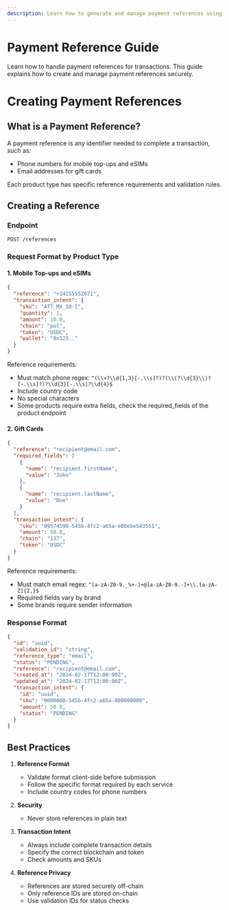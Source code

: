 ```yaml
---
description: Learn how to generate and manage payment references using Bando's Fulfiller API. Step-by-step guide for implementing secure crypto payment processing.
---
```


# Payment Reference Guide

Learn how to handle payment references for transactions. This guide explains how to create and manage payment references securely.

# Creating Payment References

## What is a Payment Reference?

A payment reference is any identifier needed to complete a transaction, such as:

- Phone numbers for mobile top-ups and eSIMs
- Email addresses for gift cards

Each product type has specific reference requirements and validation rules.

## Creating a Reference

### Endpoint

```http
POST /references
```

### Request Format by Product Type

#### 1. Mobile Top-ups and eSIMs

```json
{
  "reference": "+14155552671",
  "transaction_intent": {
    "sku": "ATT_MX_10-I",
    "quantity": 1,
    "amount": 10.0,
    "chain": "pol",
    "token": "USDC",
    "wallet": "0x123.."
  }
}
```

Reference requirements:

- Must match phone regex: `^(\\+?\\d{1,3}[-.\\s]?)?(\\(?\\d{3}\\)?[-.\\s]?)?\\d{3}[-.\\s]?\\d{4}$`
- Include country code
- No special characters
- Some products require extra fields, check the required_fields of the product endpoint

#### 2. Gift Cards

```json
{
  "reference": "recipient@email.com",
  "required_fields": [
    {
      "name": "recipient.firstName",
      "value": "John"
    },
    {
      "name": "recipient.lastName",
      "value": "Doe"
    }
  ],
  "transaction_intent": {
    "sku": "09574598-545b-4fc2-a65a-e00ebe543551",
    "amount": 50.0,
    "chain": "137",
    "token": "USDC"
  }
}
```

Reference requirements:

- Must match email regex: `^[a-zA-Z0-9._%+-]+@[a-zA-Z0-9.-]+\\.[a-zA-Z]{2,}$`
- Required fields vary by brand
- Some brands require sender information

### Response Format

```json
{
  "id": "uuid",
  "validation_id": "string",
  "reference_type": "email",
  "status": "PENDING",
  "reference": "recipient@email.com",
  "created_at": "2024-02-17T12:00:00Z",
  "updated_at": "2024-02-17T12:00:00Z",
  "transaction_intent": {
    "id": "uuid",
    "sku": "0000000-545b-4fc2-a65a-000000000",
    "amount": 50.0,
    "status": "PENDING"
  }
}
```

## Best Practices

1. **Reference Format**

   - Validate format client-side before submission
   - Follow the specific format required by each service
   - Include country codes for phone numbers

2. **Security**

   - Never store references in plain text

3. **Transaction Intent**

   - Always include complete transaction details
   - Specify the correct blockchain and token
   - Check amounts and SKUs

4. **Reference Privacy**
   - References are stored securely off-chain
   - Only reference IDs are stored on-chain
   - Use validation IDs for status checks
